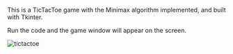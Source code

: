 This is a TicTacToe game with the Minimax algorithm implemented, and built with Tkinter.

Run the code and the game window will appear on the screen.

![tictactoe](https://github.com/gutybg98/TicTacToe/assets/114920145/77f4f589-b47d-42ab-b043-4b03af60815b)
